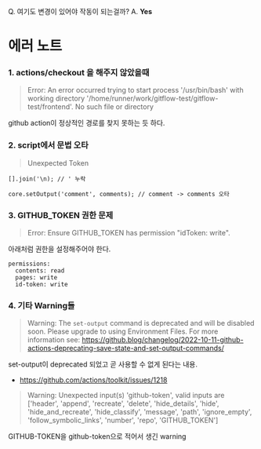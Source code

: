 Q. 여기도 변경이 있어야 작동이 되는걸까? A. **Yes**

# 에러 노트

### 1. actions/checkout 을 해주지 않았을때

> Error: An error occurred trying to start process '/usr/bin/bash' with working directory '/home/runner/work/gitflow-test/gitflow-test/frontend'. No such file or directory


github action이 정상적인 경로를 찾지 못하는 듯 하다.

### 2. script에서 문법 오타

> Unexpected Token

```shell
[].join('\n); // ' 누락
```

```shell
core.setOutput('comment', comments); // comment -> comments 오타
```

### 3. GITHUB_TOKEN 권한 문제

> Error: Ensure GITHUB_TOKEN has permission "idToken: write".


아래처럼 권한을 설정해주어야 한다.

```shell
permissions:
  contents: read
  pages: write
  id-token: write
```

### 4. 기타 Warning들

> Warning: The `set-output` command is deprecated and will be disabled soon. Please upgrade to using Environment Files. For more information see: https://github.blog/changelog/2022-10-11-github-actions-deprecating-save-state-and-set-output-commands/

set-output이 deprecated 되었고 곧 사용할 수 없게 된다는 내용.

- https://github.com/actions/toolkit/issues/1218

> Warning: Unexpected input(s) 'github-token', valid inputs are ['header', 'append', 'recreate', 'delete', 'hide_details', 'hide', 'hide_and_recreate', 'hide_classify', 'message', 'path', 'ignore_empty', 'follow_symbolic_links', 'number', 'repo', 'GITHUB_TOKEN']

GITHUB-TOKEN을 github-token으로 적어서 생긴 warning
